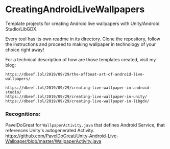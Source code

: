 # CreatingAndroidLiveWallpapers
Template projects for creating Android live wallpapers with Unity/Android Studio/LibGDX.

Every tool has its own readme in its directory.
Clone the repository, follow the instructions and proceed to making wallpaper in technology of your choice right away!

For a technical description of how are those templates created, visit my blog:

```
https://dbeef.lol/2019/09/29/the-offbeat-art-of-android-live-wallpapers/

https://dbeef.lol/2019/09/29/creating-live-wallpaper-in-android-studio/
https://dbeef.lol/2019/09/29/creating-live-wallpaper-in-unity/
https://dbeef.lol/2019/09/29/creating-live-wallpaper-in-libgdx/
```

### Recognitions:

PavelDoGreat for `WallpaperActivity.java` that defines Android Service, that references Unity's autogenerated Activity.
https://github.com/PavelDoGreat/Unity-Android-Live-Wallpaper/blob/master/WallpaperActivity.java
